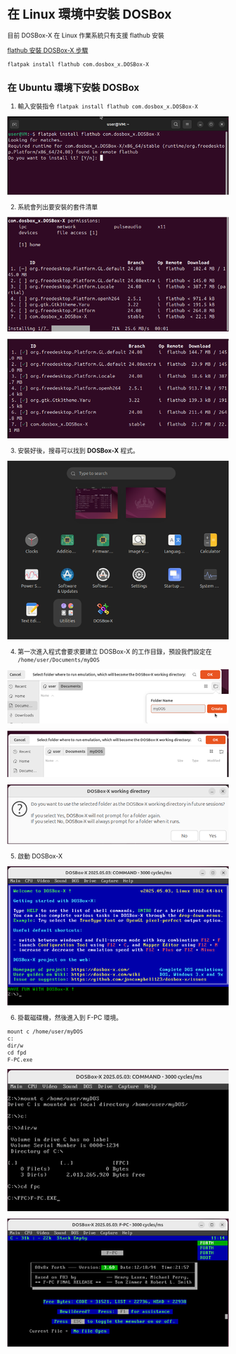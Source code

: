# 在 Linux 環境中安裝 DOSBox

目前 DOSBox-X 在 Linux 作業系統只有支援 flathub 安裝

[flathub 安裝 DOSBox-X 步驟](https://flathub.org/en/apps/com.dosbox_x.DOSBox-X)

```
flatpak install flathub com.dosbox_x.DOSBox-X
```

## 在 Ubuntu 環境下安裝 DOSBox 

1. 輸入安裝指令 `flatpak install flathub com.dosbox_x.DOSBox-X`

![](img/07_01.png)

2. 系統會列出要安裝的套件清單

![](img/07_02.png)

![](img/07_03.png)

3. 安裝好後，搜尋可以找到 **DOSBox-X** 程式。

![](img/07_04.png)

4. 第一次進入程式會要求要建立 DOSBox-X 的工作目錄，預設我們設定在 `/home/user/Documents/myDOS`

![](img/07_05.png)

![](img/07_06.png)

![](img/07_07.png)

5. 啟動 DOSBox-X

![](img/07_08.png)

6. 掛載磁碟機，然後進入到 F-PC 環境。

```
mount c /home/user/myDOS
c:
dir/w
cd fpd
F-PC.exe
```


![](img/07_09.png)

![](img/07_10.png)